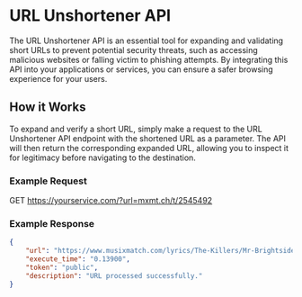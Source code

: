 # URL Unshortener API

The URL Unshortener API is an essential tool for expanding and validating short URLs to prevent potential security threats, such as accessing malicious websites or falling victim to phishing attempts. By integrating this API into your applications or services, you can ensure a safer browsing experience for your users.

## How it Works

To expand and verify a short URL, simply make a request to the URL Unshortener API endpoint with the shortened URL as a parameter. The API will then return the corresponding expanded URL, allowing you to inspect it for legitimacy before navigating to the destination.

### Example Request
GET https://yourservice.com/?url=mxmt.ch/t/2545492

### Example Response

```json
{
    "url": "https://www.musixmatch.com/lyrics/The-Killers/Mr-Brightside",
    "execute_time": "0.13900",
    "token": "public",
    "description": "URL processed successfully."
}
